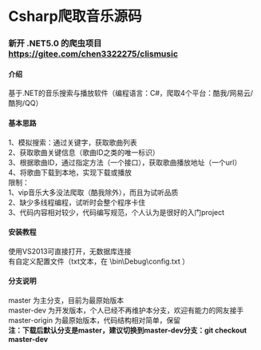 # Csharp爬取音乐源码

### 新开 .NET5.0 的爬虫项目 https://gitee.com/chen3322275/clismusic


#### 介绍
基于.NET的音乐搜索与播放软件（编程语言：C#，爬取4个平台：酷我/网易云/酷狗/QQ）


#### 基本思路
1、模拟搜索：通过关键字，获取歌曲列表<br />
2、获取歌曲关键信息（歌曲ID之类的唯一标识）<br />
3、根据歌曲ID，通过指定方法（一个接口），获取歌曲播放地址（一个url）<br />
4、将歌曲下载到本地，实现下载或播放<br />
限制：<br />
1、vip音乐大多没法爬取（酷我除外），而且为试听品质<br />
2、缺少多线程编程，试听时会整个程序卡住<br />
3、代码内容相对较少，代码编写规范，个人认为是很好的入门project


#### 安装教程
使用VS2013可直接打开，无数据库连接<br />
有自定义配置文件（txt文本，在 \bin\Debug\config.txt ）



#### 分支说明
master 为主分支，目前为最原始版本<br />
master-dev 为开发版本，个人已经不再维护本分支，欢迎有能力的网友接手<br />
master-origin 为最原始版本，代码结构相对简单，保留<br />
__注：下载后默认分支是master，建议切换到master-dev分支：git checkout master-dev__ <br />


<!--
#### 捐助
如果这个项目对您有所帮助，请扫下方二维码打赏一杯咖啡。
![输入图片说明](https://images.gitee.com/uploads/images/2020/1005/195155_1a739694_5684918.png "芦荟柚子茶.png")
-->
